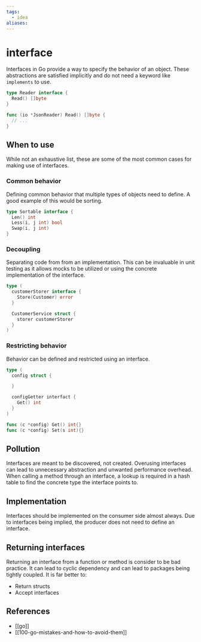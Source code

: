 ```yaml
---
tags:
  - idea
aliases:
---
```


# interface

Interfaces in Go provide a way to specify the behavior of an object. These
abstractions are satisfied implicitly and do not need a keyword like
`implements` to use.

```go
type Reader interface {
  Read() []byte
}

func (io *JsonReader) Read() []byte {
  // ...
}
```

## When to use

While not an exhaustive list, these are some of the most common cases for making
use of interfaces.

### Common behavior

Defining common behavior that multiple types of objects need to define. A good
example of this would be sorting.

```go
type Sortable interface {
  Len() int
  Less(i, j int) bool
  Swap(i, j int)
}
```

### Decoupling

Separating code from from an implementation. This can be invaluable in unit
testing as it allows mocks to be utilized or using the concrete implementation
of the interface.

```go
type (
  customerStorer interface {
    Store(Customer) error
  }

  CustomerService struct {
    storer customerStorer
  }
)
```

### Restricting behavior

Behavior can be defined and restricted using an interface.

```go
type (
  config struct {

  }

  configGetter interfact {
    Get() int
  }
)

func (c *config) Get() int{}
func (c *config) Set(s int){}
```

## Pollution

Interfaces are meant to be discovered, not created. Overusing interfaces can
lead to unnecessary abstraction and unwanted performance overhead. When calling
a method through an interface, a lookup is required in a hash table to find the
concrete type the interface points to.

## Implementation

Interfaces should be implemented on the consumer side almost always. Due to
interfaces being implied, the producer does not need to define an interface.

## Returning interfaces

Returning an interface from a function or method is consider to be bad practice.
It can lead to cyclic dependency and can lead to packages being tightly coupled.
It is far better to:

- Return structs
- Accept interfaces

## References

- [[go]]
- [[100-go-mistakes-and-how-to-avoid-them]]

